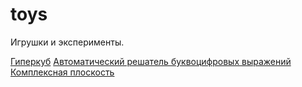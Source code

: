 # toys
Игрушки и эксперименты.

<a href="/tessaract">Гиперкуб</a>
<a href="/rebus">Автоматический решатель буквоцифровых выражений</a>
<a href="/complex">Комплексная плоскость</a>
